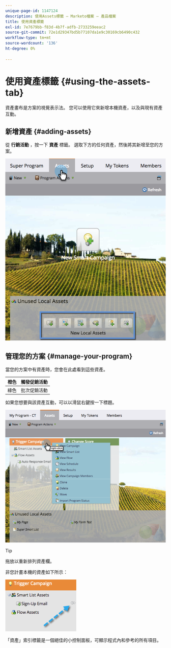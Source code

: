 ```yaml
---
unique-page-id: 1147124
description: 使用Assets標籤 — Marketo檔案 — 產品檔案
title: 使用資產標籤
exl-id: 7e7679bb-f83d-4b7f-adfb-2733259eeac2
source-git-commit: 72e1d29347bd5b77107da1e9c30169cb6490c432
workflow-type: tm+mt
source-wordcount: '136'
ht-degree: 0%

---
```


# 使用資產標籤 {#using-the-assets-tab}

資產畫布是方案的視覺表示法。 您可以使用它來新增本機資產，以及與現有資產互動。

## 新增資產 {#adding-assets}

從 **行銷活動** ，按一下 **資產** 標籤。 選取下方的任何資產，然後將其新增至您的方案。

![](assets/programassets.png)

## 管理您的方案  {#manage-your-program}

當您的方案中有資產時，您會在此處看到這些資產。

| 橙色 | 觸發促銷活動 |
|---|---|
| 綠色 | 批次促銷活動 |

如果您想要與該資產互動，可以以滑鼠右鍵按一下標題。

![](assets/assetsprefilled.png)

>[!TIP]
>
>拖放以重新排列資產欄。

非您計畫本機的資產如下所示：

![](assets/image2014-9-18-16-3a30-3a33.png)

「資產」索引標籤是一個絕佳的小控制面板，可顯示程式內和參考的所有項目。
